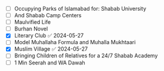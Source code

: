 - [ ] Occupying Parks of Islamabad for: Shabab University
- [ ] And Shabab Camp Centers
- [ ] Maulvified Life
- [ ] Burhan Novel
- [x] Literary Club ✅ 2024-05-27
- [ ] Model Muhallaha Formula and Muhalla Mukhtaari
- [x] Muslim Village ✅ 2024-05-27
- [ ] Bringing Children of Relatives for a 24/7 Shabab Academy
- [ ] 1 Min Seerah and WA Dawah